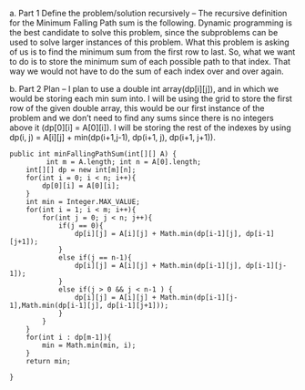 a.	Part 1 Define the problem/solution recursively – The recursive definition for the Minimum Falling Path sum is the following. Dynamic programming is the best candidate to solve this problem, since the subproblems can be used to solve larger instances of this problem. What this problem is asking of us is to find the minimum sum from the first row to last. So, what we want to do is to store the minimum sum of each possible path to that index. That way we would not have to do the sum of each index over and over again.


b.	Part 2 Plan – I plan to use a double int array(dp[i][j]), and in which we would be storing each min sum into.  I will be using the grid to store the first row of the given double array, this would be our first instance of the problem and we don’t need to find any sums since there is no integers above it (dp[0][i] = A[0][i]). I will be storing the rest of the indexes by using dp(i, j) = A[i][j] + min(dp(i+1,j-1), dp(i+1, j), dp(i+1, j+1)).


    public int minFallingPathSum(int[][] A) {
             int m = A.length; int n = A[0].length;
        int[][] dp = new int[m][n];    
        for(int i = 0; i < n; i++){
            dp[0][i] = A[0][i];
        }
        int min = Integer.MAX_VALUE;
        for(int i = 1; i < m; i++){
            for(int j = 0; j < n; j++){
                if(j == 0){
                    dp[i][j] = A[i][j] + Math.min(dp[i-1][j], dp[i-1][j+1]);
                }
                else if(j == n-1){
                    dp[i][j] = A[i][j] + Math.min(dp[i-1][j], dp[i-1][j-1]);
                }
                else if(j > 0 && j < n-1 ) {
                    dp[i][j] = A[i][j] + Math.min(dp[i-1][j-1],Math.min(dp[i-1][j], dp[i-1][j+1]));
                }                
            }
        }
        for(int i : dp[m-1]){
            min = Math.min(min, i);
        }
        return min;

    }
